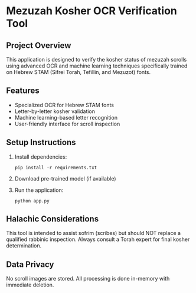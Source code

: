 # Mezuzah Kosher OCR Verification Tool

## Project Overview
This application is designed to verify the kosher status of mezuzah scrolls using advanced OCR and machine learning techniques specifically trained on Hebrew STAM (Sifrei Torah, Tefillin, and Mezuzot) fonts.

## Features
- Specialized OCR for Hebrew STAM fonts
- Letter-by-letter kosher validation
- Machine learning-based letter recognition
- User-friendly interface for scroll inspection

## Setup Instructions
1. Install dependencies:
   ```
   pip install -r requirements.txt
   ```

2. Download pre-trained model (if available)
3. Run the application:
   ```
   python app.py
   ```

## Halachic Considerations
This tool is intended to assist sofrim (scribes) but should NOT replace a qualified rabbinic inspection. Always consult a Torah expert for final kosher determination.

## Data Privacy
No scroll images are stored. All processing is done in-memory with immediate deletion.
